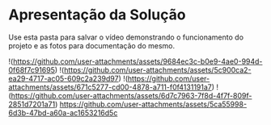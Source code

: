 # Apresentação da Solução

Use esta pasta para salvar o vídeo demonstrando o funcionamento do projeto e as fotos para documentação do mesmo.

!(https://github.com/user-attachments/assets/9684ec3c-b0e9-4ae0-994d-0f68f7c91695)
!(https://github.com/user-attachments/assets/5c900ca2-ea29-4717-ac05-609c2a239d97)
!(https://github.com/user-attachments/assets/671c5277-cd00-4878-a711-f0f4131191a7)
!(https://github.com/user-attachments/assets/6d7c7963-7f8d-4f7f-809f-2851d7201a71)
https://github.com/user-attachments/assets/5ca55998-6d3b-47bd-a60a-ac1653216d5c

